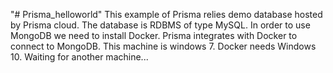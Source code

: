 "# Prisma_helloworld" 
This example of Prisma relies demo database hosted by Prisma cloud. The database is RDBMS of type MySQL. 
In order to use MongoDB we need to install Docker. Prisma integrates with Docker to connect to MongoDB.
This machine is windows 7. Docker needs Windows 10. Waiting for another machine...